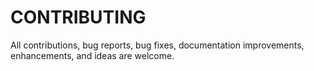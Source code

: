 # CONTRIBUTING 
All contributions, bug reports, bug fixes, documentation improvements, enhancements, and ideas are welcome.
